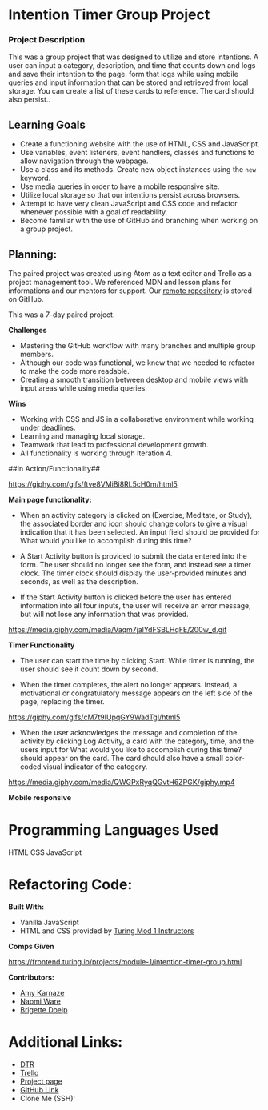 
# Intention Timer Group Project

### Project Description ###

This was a group project that was designed to utilize and store intentions. A user can input a category, description, and time that counts down and logs and save their intention to the page. form that logs  while using mobile queries and input information that can be stored and retrieved from local storage.  You can create a list of these cards to reference. The card should also persist..

## Learning Goals ##

* Create a functioning website with the use of HTML, CSS and JavaScript.
* Use variables, event listeners, event handlers, classes and functions to allow navigation through the webpage.
* Use a class and its methods. Create new object instances using the `new` keyword.
* Use media queries in order to have a mobile responsive site.
* Utilize local storage so that our intentions persist across browsers.
* Attempt to have very clean JavaScript and CSS code and refactor whenever possible with a goal of readability.
* Become familiar with the use of GitHub and branching when working on a group project.

## Planning: ##

The paired project was created using Atom as a text editor and Trello as a project management tool. We referenced MDN and lesson plans for informations and our mentors for support. Our [remote repository](https://github.com/BrigetteDoelp/intention-timer) is stored on GitHub.

This was a 7-day paired project.

**Challenges**

* Mastering the GitHub workflow with many branches and multiple group members.
* Although our code was functional, we knew that we needed to refactor to make the code more readable.
* Creating a smooth transition between desktop and mobile views with input areas while using media queries.

**Wins**

* Working with CSS and JS in a collaborative environment while working under deadlines.
* Learning and managing local storage.
* Teamwork that lead to professional development growth.
* All functionality is working through Iteration 4.

##In Action/Functionality##

https://giphy.com/gifs/ftve8VMiBi8RL5cH0m/html5

**Main page functionality:**
* When an activity category is clicked on (Exercise, Meditate, or Study), the associated border and icon should change colors to give a visual indication that it has been selected. An input field should be provided for What would you like to accomplish during this time?


*  A Start Activity button is provided to submit the data entered into the form. The user should no longer see the form, and instead see a timer clock. The timer clock should display the user-provided minutes and seconds, as well as the description.


* If the Start Activity button is clicked before the user has entered information into all four inputs, the user will receive an error message, but will not lose any information that was provided.

https://media.giphy.com/media/Vaqm7jalYdFSBLHqFE/200w_d.gif

**Timer Functionality**

* The user can start the time by clicking Start.
While timer is running, the user should see it count down by second.

* When the timer completes, the alert no longer appears.
Instead, a motivational or congratulatory message appears on the left side of the page, replacing the timer.

https://giphy.com/gifs/cM7t9IUpqGY9WadTgI/html5

* When the user acknowledges the message and completion of the activity by clicking Log Activity, a card with the category, time, and the users input for What would you like to accomplish during this time? should appear on the card. The card should also have a small color-coded visual indicator of the category.

https://media.giphy.com/media/QWGPxRyqQGvtH6ZPGK/giphy.mp4

**Mobile responsive**



# Programming Languages Used #

HTML
CSS
JavaScript

# Refactoring Code: #




**Built With:**
* Vanilla JavaScript
* HTML and CSS provided by [Turing Mod 1 Instructors](https://github.com/letakeane)

**Comps Given**

https://frontend.turing.io/projects/module-1/intention-timer-group.html

**Contributors:**

* [Amy Karnaze](https://github.com/amykarnaze)
* [Naomi Ware](https://github.com/nware1066)
* [Brigette Doelp](https://github.com/BrigetteDoelp)


# Additional Links: #

* [DTR](https://gist.github.com/BrigetteDoelp/6d6a9f6defd7ae4a11f0dadfd37c689b)
* [Trello](https://trello.com/b/x2TCfmoZ/intention-timer)
* [Project page]()
* [GitHub Link](https://github.com/BrigetteDoelp/intention-timer)
* Clone Me (SSH):
